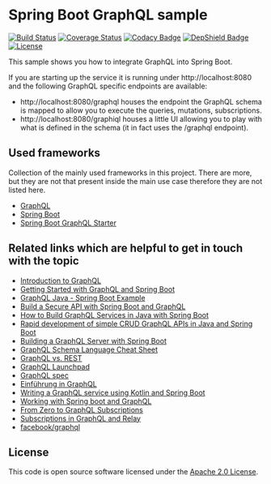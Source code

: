 # Spring Boot GraphQL sample
[![Build Status](https://travis-ci.org/ingogriebsch/sample-spring-boot-graphql.svg?branch=master)](https://travis-ci.org/ingogriebsch/sample-spring-boot-graphql)
[![Coverage Status](https://coveralls.io/repos/github/ingogriebsch/sample-spring-boot-graphql/badge.svg?branch=master)](https://coveralls.io/github/ingogriebsch/sample-spring-boot-graphql?branch=master)
[![Codacy Badge](https://api.codacy.com/project/badge/Grade/ecf1295a97c0450399e6ad20f82f0d5a)](https://www.codacy.com/app/ingo.griebsch/sample-spring-boot-graphql?utm_source=github.com&utm_medium=referral&utm_content=ingogriebsch/sample-spring-boot-graphql&utm_campaign=Badge_Grade)
[![DepShield Badge](https://depshield.sonatype.org/badges/ingogriebsch/sample-spring-boot-graphql/depshield.svg)](https://depshield.github.io)
[![License](http://img.shields.io/:license-apache-blue.svg)](http://www.apache.org/licenses/LICENSE-2.0.html)

This sample shows you how to integrate GraphQL into Spring Boot.

If you are starting up the service it is running under http://localhost:8080 and the following GraphQL specific endpoints are available:
* http://localhost:8080/graphql houses the endpoint the GraphQL schema is mapped to allow you to execute the queries, mutations, subscriptions.
* http://localhost:8080/graphiql houses a little UI allowing you to play with what is defined in the schema (it in fact uses the /graphql endpoint).

## Used frameworks
Collection of the mainly used frameworks in this project. There are more, but they are not that present inside the main use case therefore they are not listed here.
*   [GraphQL](https://github.com/graphql-java-kickstart/graphql-java-tools/)
*   [Spring Boot](https://docs.spring.io/spring-boot/docs/1.5.10.RELEASE/reference/htmlsingle/)
*   [Spring Boot GraphQL Starter](https://github.com/graphql-java-kickstart/graphql-spring-boot/)

## Related links which are helpful to get in touch with the topic
*   [Introduction to GraphQL](https://graphql.org/learn/)
*   [Getting Started with GraphQL and Spring Boot](https://www.baeldung.com/spring-graphql/)
*   [GraphQL Java - Spring Boot Example](https://www.codenotfound.com/graphql-java-spring-boot-example.html)
*   [Build a Secure API with Spring Boot and GraphQL](https://developer.okta.com/blog/2018/08/16/secure-api-spring-boot-graphql)
*   [How to Build GraphQL Services in Java with Spring Boot](https://dev.to/sambenskin/howto-build-graphql-services-in-java-with-spring-boot---part-1-38b2)
*   [Rapid development of simple CRUD GraphQL APIs in Java and Spring Boot](https://medium.com/@iguissouma/rapid-development-of-simple-crud-graphql-apis-in-java-and-spring-boot-bafc4e8d387a)
*   [Building a GraphQL Server with Spring Boot](https://www.pluralsight.com/guides/building-a-graphql-server-with-spring-boot)
*   [GraphQL Schema Language Cheat Sheet](https://wehavefaces.net/graphql-shorthand-notation-cheatsheet-17cd715861b6)
*   [GraphQL vs. REST](https://blog.apollographql.com/graphql-vs-rest-5d425123e34b)
*   [GraphQL Launchpad](https://launchpad.graphql.com/new)
*   [GraphQL spec](http://facebook.github.io/graphql/)
*   [Einführung in GraphQL](https://jaxenter.de/einfuehrung-in-graphql-71048)
*   [Writing a GraphQL service using Kotlin and Spring Boot](https://blog.pusher.com/writing-graphql-service-using-kotlin-spring-boot/)
*   [Working with Spring boot and GraphQL](https://g00glen00b.be/graphql-spring-boot/)
*   [From Zero to GraphQL Subscriptions](https://hackernoon.com/from-zero-to-graphql-subscriptions-416b9e0284f3)
*   [Subscriptions in GraphQL and Relay](https://graphql.org/blog/subscriptions-in-graphql-and-relay/)
*   [facebook/graphql](https://github.com/facebook/graphql)

## License
This code is open source software licensed under the [Apache 2.0 License](https://www.apache.org/licenses/LICENSE-2.0.html).
